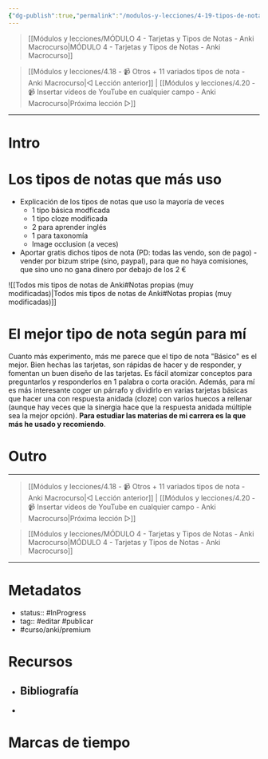 ```yaml
---
{"dg-publish":true,"permalink":"/modulos-y-lecciones/4-19-tipos-de-nota-que-uso-y-regalo-anki-macrocurso/","noteIcon":"","updated":"2024-05-21T22:13:56.670+02:00"}
---
```



> [[Módulos y lecciones/MÓDULO 4 - Tarjetas y Tipos de Notas - Anki Macrocurso\|MÓDULO 4 - Tarjetas y Tipos de Notas - Anki Macrocurso]]

> [[Módulos y lecciones/4.18 - 📹 Otros + 11 variados tipos de nota - Anki Macrocurso\|◁ Lección anterior]] | [[Módulos y lecciones/4.20 - 📹 Insertar vídeos de YouTube en cualquier campo - Anki Macrocurso\|Próxima lección ▷]]

---

# Intro


# Los tipos de notas que más uso
- Explicación de los tipos de notas que uso la mayoría de veces
	- 1 tipo básica modficada
	- 1 tipo cloze modificada
	- 2 para aprender inglés
	- 1 para taxonomía
	- Image occlusion (a veces)
- Aportar gratis dichos tipos de nota (PD: todas las vendo, son de pago) - vender por bizum stripe (sino, paypal), para que no haya comisiones, que sino uno no gana dinero por debajo de los 2 €

![[Todos mis tipos de notas de Anki#Notas propias (muy modificadas)\|Todos mis tipos de notas de Anki#Notas propias (muy modificadas)]]

# El mejor tipo de nota según para mí
Cuanto más experimento, más me parece que el tipo de nota "Básico" es el mejor. Bien hechas las tarjetas, son rápidas de hacer y de responder, y fomentan un buen diseño de las tarjetas. Es fácil atomizar conceptos para preguntarlos y responderlos en 1 palabra o corta oración. Además, para mí es más interesante coger un párrafo y dividirlo en varias tarjetas básicas que hacer una con respuesta anidada (cloze) con varios huecos a rellenar (aunque hay veces que la sinergia hace que la respuesta anidada múltiple sea la mejor opción). **Para estudiar las materias de mi carrera es la que más he usado y recomiendo**.


# Outro

---

> [[Módulos y lecciones/4.18 - 📹 Otros + 11 variados tipos de nota - Anki Macrocurso\|◁ Lección anterior]] | [[Módulos y lecciones/4.20 - 📹 Insertar vídeos de YouTube en cualquier campo - Anki Macrocurso\|Próxima lección ▷]]

> [[Módulos y lecciones/MÓDULO 4 - Tarjetas y Tipos de Notas - Anki Macrocurso\|MÓDULO 4 - Tarjetas y Tipos de Notas - Anki Macrocurso]]

---
# Metadatos
- status:: #InProgress  
- tag:: #editar #publicar 
- #curso/anki/premium

# Recursos
- Bibliografía
	- 
- 

# Marcas de tiempo
